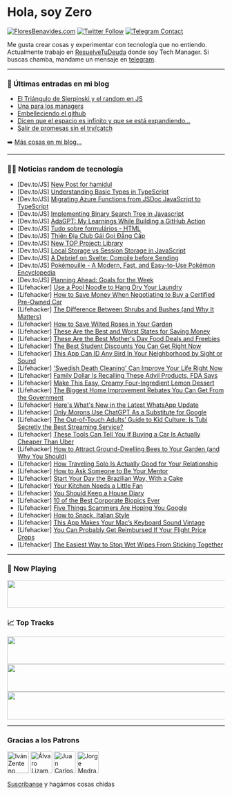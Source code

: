 # Hola, soy Zero

[![FloresBenavides.com](https://img.shields.io/website?down_message=oops&label=MiBlog&style=for-the-badge&up_message=online&url=https%3A%2F%2Ffloresbenavides.com)](https://floresbenavides.com) [![Twitter Follow](https://img.shields.io/twitter/follow/ZeroDragon?color=%231DA1F2&label=Follow&logo=twitter&logoColor=ffffff&style=for-the-badge)](https://twitter.com/zerodragon) [![Telegram Contact](https://img.shields.io/badge/escr%C3%ADbeme-ZeroDragon-%2326A5E4?style=for-the-badge&logo=telegram)](https://t.me/zerodragon)

Me gusta crear cosas y experimentar con tecnología que no entiendo.
Actualmente trabajo en [ResuelveTuDeuda](http://github.com/resuelve) donde soy Tech Manager.
Si buscas chamba, mandame un mensaje en [telegram](https://t.me/zerodragon).

---

### 📕 Últimas entradas en mi blog
<!-- BLOG-POST-LIST:START -->
- [El Triángulo de Sierpinski y el random en JS](https://floresbenavides.com/el-triangulo-de-sierpinski-y-el-random-en-js/)
- [Una para los managers](https://floresbenavides.com/una-para-los-managers/)
- [Embelleciendo el github](https://floresbenavides.com/embelleciendo-el-github/)
- [Dicen que el espacio es infinito y que se está expandiendo…](https://floresbenavides.com/dicen-que-el-espacio-es-infinito-y-que-se-esta-expandiendo/)
- [Salir de promesas sin el try/catch](https://floresbenavides.com/salir-de-promesas-sin-el-try-catch/)
<!-- BLOG-POST-LIST:END -->

➡️ [Más cosas en mi blog...](https://floresbenavides.com)

---

### 👨‍💻 Noticias random de tecnología
<!-- TECH-POSTS:START -->
- [Dev.to/JS] [New Post for hamidul](https://dev.to/thedailywordpress/new-post-for-hamidul-33jf)
- [Dev.to/JS] [Understanding Basic Types in TypeScript](https://dev.to/ashutoshbhadauriya/understanding-basic-types-in-typescript-3c10)
- [Dev.to/JS] [Migrating Azure Functions from JSDoc JavaScript to TypeScript](https://dev.to/johnnyreilly/migrating-azure-functions-from-jsdoc-javascript-to-typescript-43ep)
- [Dev.to/JS] [Implementing Binary Search Tree in Javascript](https://dev.to/merudra754/implementing-binary-search-tree-in-javascript-2j4h)
- [Dev.to/JS] [AdaGPT: My Learnings While Building a GitHub Action](https://dev.to/81cuongvn/adagpt-my-learnings-while-building-a-github-action-165h)
- [Dev.to/JS] [Tudo sobre formulários - HTML](https://dev.to/lixeletto/tudo-sobre-formularios-html-4icg)
- [Dev.to/JS] [Thiên Địa Club Gái Gọi Đẳng Cấp](https://dev.to/thiendiaclub/thien-dia-club-gai-goi-dang-cap-ldk)
- [Dev.to/JS] [New TOP Project: Library](https://dev.to/resotap/new-top-project-library-49e6)
- [Dev.to/JS] [Local Storage vs Session Storage in JavaScript](https://dev.to/valentinaperic/local-storage-vs-session-storage-in-javascript-1p8h)
- [Dev.to/JS] [A Debrief on Svelte: Compile before Sending](https://dev.to/drewbxkewb/a-debrief-on-svelte-compile-before-sending-1j8)
- [Dev.to/JS] [Pokémouille - A Modern, Fast, and Easy-to-Use Pokémon Encyclopedia](https://dev.to/vaalley/pokemouille-a-modern-fast-and-easy-to-use-pokemon-encyclopedia-1pha)
- [Dev.to/JS] [Planning Ahead: Goals for the Week](https://dev.to/arashjangali/planning-ahead-goals-for-the-week-1d0h)
- [Lifehacker] [Use a Pool Noodle to Hang Dry Your Laundry](https://lifehacker.com/use-a-pool-noodle-to-hang-dry-your-laundry-1850410485)
- [Lifehacker] [How to Save Money When Negotiating to Buy a Certified Pre-Owned Car](https://lifehacker.com/how-to-save-money-when-negotiating-to-buy-a-certified-p-1850410494)
- [Lifehacker] [The Difference Between Shrubs and Bushes &lpar;and Why It Matters&rpar;](https://lifehacker.com/the-difference-between-shrubs-and-bushes-and-why-it-ma-1850410499)
- [Lifehacker] [How to Save Wilted Roses in Your Garden](https://lifehacker.com/how-to-save-wilted-roses-in-your-garden-1850410557)
- [Lifehacker] [These Are the Best and Worst States for Saving Money](https://lifehacker.com/these-are-the-best-and-worst-states-for-saving-money-1850410531)
- [Lifehacker] [These Are the Best Mother&#39;s Day Food Deals and Freebies](https://lifehacker.com/these-are-the-best-mothers-day-food-deals-and-freebies-1850410127)
- [Lifehacker] [The Best Student Discounts You Can Get Right Now](https://lifehacker.com/the-best-student-discounts-you-can-get-right-now-1850409952)
- [Lifehacker] [This App Can ID Any Bird In Your Neighborhood by Sight or Sound](https://lifehacker.com/this-app-can-id-any-bird-in-your-neighborhood-by-sight-1850409631)
- [Lifehacker] [&#39;Swedish Death Cleaning&#39; Can Improve Your Life Right Now](https://lifehacker.com/swedish-death-cleaning-can-improve-your-life-right-now-1850409420)
- [Lifehacker] [Family Dollar Is Recalling These Advil Products, FDA Says](https://lifehacker.com/family-dollar-is-recalling-these-advil-products-fda-sa-1850409577)
- [Lifehacker] [Make This Easy, Creamy Four-Ingredient Lemon Dessert](https://lifehacker.com/make-this-easy-creamy-four-ingredient-lemon-dessert-1850409568)
- [Lifehacker] [The Biggest Home Improvement Rebates You Can Get From the Government](https://lifehacker.com/the-biggest-home-improvement-rebates-you-can-get-from-t-1850407564)
- [Lifehacker] [Here&#39;s What&#39;s New in the Latest WhatsApp Update](https://lifehacker.com/heres-whats-new-in-the-latest-whatsapp-update-1850408309)
- [Lifehacker] [Only Morons Use ChatGPT As a Substitute for Google](https://lifehacker.com/only-morons-use-chatgpt-as-a-substitute-for-google-1850408688)
- [Lifehacker] [The Out-of-Touch Adults’ Guide to Kid Culture: Is Tubi Secretly the Best Streaming Service?](https://lifehacker.com/the-out-of-touch-adults-guide-to-kid-culture-is-tubi-1850406662)
- [Lifehacker] [These Tools Can Tell You If Buying a Car Is Actually Cheaper Than Uber](https://lifehacker.com/these-tools-can-tell-you-if-buying-a-car-is-actually-ch-1850406542)
- [Lifehacker] [How to Attract Ground-Dwelling Bees to Your Garden &lpar;and Why You Should&rpar;](https://lifehacker.com/how-to-attract-ground-dwelling-bees-to-your-garden-and-1850407487)
- [Lifehacker] [How Traveling Solo Is Actually Good for Your Relationship](https://lifehacker.com/how-traveling-solo-is-actually-good-for-your-relationsh-1850406051)
- [Lifehacker] [How to Ask Someone to Be Your Mentor](https://lifehacker.com/how-to-ask-someone-to-be-your-mentor-1850407986)
- [Lifehacker] [Start Your Day the Brazilian Way, With a Cake](https://lifehacker.com/start-your-day-the-brazilian-way-with-a-cake-1850406333)
- [Lifehacker] [Your Kitchen Needs a Little Fan](https://lifehacker.com/your-kitchen-needs-a-little-fan-1850406218)
- [Lifehacker] [You Should Keep a House Diary](https://lifehacker.com/you-should-keep-a-house-diary-1850402253)
- [Lifehacker] [10 of the Best Corporate Biopics Ever](https://lifehacker.com/10-of-the-best-corporate-biopics-ever-1850389811)
- [Lifehacker] [Five Things Scammers Are Hoping You Google](https://lifehacker.com/five-things-scammers-are-hoping-you-google-1850405964)
- [Lifehacker] [How to Snack, Italian Style](https://lifehacker.com/how-to-snack-italian-style-1850405140)
- [Lifehacker] [This App Makes Your Mac’s Keyboard Sound Vintage](https://lifehacker.com/this-app-makes-your-mac-s-keyboard-sound-vintage-1850402370)
- [Lifehacker] [You Can Probably Get Reimbursed If Your Flight Price Drops](https://lifehacker.com/you-can-probably-get-reimbursed-if-your-flight-price-dr-1850405175)
- [Lifehacker] [The Easiest Way to Stop Wet Wipes From Sticking Together](https://lifehacker.com/the-easiest-way-to-stop-wet-wipes-from-sticking-togethe-1850404988)<!-- TECH-POSTS:END -->

---

### 🎵 Now Playing
<a href="https://spotify-now-playing-dun.vercel.app/now-playing?open"><img src="https://spotify-now-playing-dun.vercel.app/now-playing" width="540" height="64"></a>

### 📈 Top Tracks
<a href="https://spotify-now-playing-dun.vercel.app/top-tracks?i=1&open"><img src="https://spotify-now-playing-dun.vercel.app/top-tracks?i=1" width="540" height="64"></a>
<a href="https://spotify-now-playing-dun.vercel.app/top-tracks?i=2&open"><img src="https://spotify-now-playing-dun.vercel.app/top-tracks?i=2" width="540" height="64"></a>
<a href="https://spotify-now-playing-dun.vercel.app/top-tracks?i=3&open"><img src="https://spotify-now-playing-dun.vercel.app/top-tracks?i=3" width="540" height="64"></a>

---

### Gracias a los Patrons
[<img src="https://avatars.githubusercontent.com/u/243380?v=4" alt="Iván Zenteno" width="50px">](https://github.com/k001) [<img src="https://avatars.githubusercontent.com/u/19955639?v=4" alt="Álvaro Lizama" width="50px">](https://github.com/alvarolizama) [<img src="https://avatars.githubusercontent.com/u/2718753?v=4" alt="Juan Carlos Ruiz" width="50px">](https://github.com/JuanCrg90) [<img src="https://avatars.githubusercontent.com/u/37025?v=4" alt="Jorge Medrano" width="50px">](https://github.com/h1pp1e) 

[Suscríbanse](https://www.patreon.com/zerodragon) y hagámos cosas chidas
